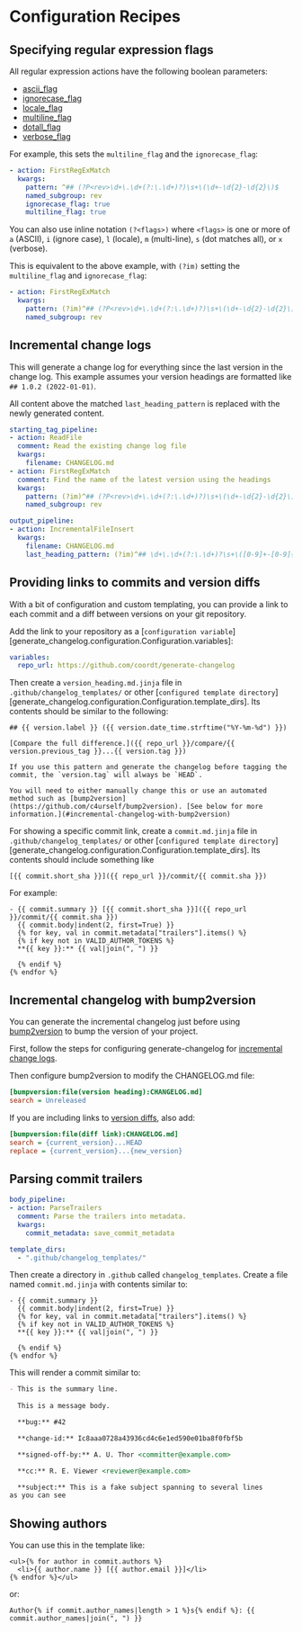 # Configuration Recipes

## Specifying regular expression flags

All regular expression actions have the following boolean parameters:

- [ascii_flag](https://docs.python.org/3/library/re.html#re.ASCII)
- [ignorecase_flag](https://docs.python.org/3/library/re.html#re.IGNORECASE)
- [locale_flag](https://docs.python.org/3/library/re.html#re.LOCALE)
- [multiline_flag](https://docs.python.org/3/library/re.html#re.MULTILINE)
- [dotall_flag](https://docs.python.org/3/library/re.html#re.DOTALL)
- [verbose_flag](https://docs.python.org/3/library/re.html#re.VERBOSE)

For example, this sets the `multiline_flag` and the `ignorecase_flag`:

```yaml
- action: FirstRegExMatch
  kwargs:
    pattern: ^## (?P<rev>\d+\.\d+(?:\.\d+)?)\s+\(\d+-\d{2}-\d{2}\)$
    named_subgroup: rev
    ignorecase_flag: true
    multiline_flag: true
```

You can also use inline notation `(?<flags>)` where `<flags>` is one or more of `a` (ASCII), `i` (ignore case), `l` (locale), `m` (multi-line), `s` (dot matches all), or `x` (verbose). 

This is equivalent to the above example, with `(?im)` setting the `multiline_flag` and `ignorecase_flag`:

```yaml
- action: FirstRegExMatch
  kwargs:
    pattern: (?im)^## (?P<rev>\d+\.\d+(?:\.\d+)?)\s+\(\d+-\d{2}-\d{2}\)$
    named_subgroup: rev
```

## Incremental change logs

This will generate a change log for everything since the last version in the change log. This example assumes your version headings are formatted like `## 1.0.2 (2022-01-01)`.

All content above the matched `last_heading_pattern` is replaced with the newly generated content.

```yaml
starting_tag_pipeline:
- action: ReadFile
  comment: Read the existing change log file
  kwargs:
    filename: CHANGELOG.md
- action: FirstRegExMatch
  comment: Find the name of the latest version using the headings
  kwargs:
    pattern: (?im)^## (?P<rev>\d+\.\d+(?:\.\d+)?)\s+\(\d+-\d{2}-\d{2}\)$
    named_subgroup: rev

output_pipeline:
- action: IncrementalFileInsert
  kwargs:
    filename: CHANGELOG.md
    last_heading_pattern: (?im)^## \d+\.\d+(?:\.\d+)?\s+\([0-9]+-[0-9]{2}-[0-9]{2}\)$
```

## Providing links to commits and version diffs

With a bit of configuration and custom templating, you can provide a link to each commit and a diff between versions on your git repository.

Add the link to your repository as a [`configuration variable`][generate_changelog.configuration.Configuration.variables]:

```yaml
variables:
  repo_url: https://github.com/coordt/generate-changelog
```

Then create a `version_heading.md.jinja` file in `.github/changelog_templates/` or other [`configured template directory`][generate_changelog.configuration.Configuration.template_dirs]. Its contents should be similar to the following:

```jinja
## {{ version.label }} ({{ version.date_time.strftime("%Y-%m-%d") }})

[Compare the full difference.]({{ repo_url }}/compare/{{ version.previous_tag }}...{{ version.tag }})
```

```{note}
If you use this pattern and generate the changelog before tagging the commit, the `version.tag` will always be `HEAD`.

You will need to either manually change this or use an automated method such as [bump2version](https://github.com/c4urself/bump2version). [See below for more information.](#incremental-changelog-with-bump2version)
```

For showing a specific commit link, create a `commit.md.jinja` file in `.github/changelog_templates/` or other [`configured template directory`][generate_changelog.configuration.Configuration.template_dirs]. Its contents should include something like 
```jinja
[{{ commit.short_sha }}]({{ repo_url }}/commit/{{ commit.sha }})
```

For example:

```jinja
- {{ commit.summary }} [{{ commit.short_sha }}]({{ repo_url }}/commit/{{ commit.sha }})
  {{ commit.body|indent(2, first=True) }}
  {% for key, val in commit.metadata["trailers"].items() %}
  {% if key not in VALID_AUTHOR_TOKENS %}
  **{{ key }}:** {{ val|join(", ") }}

  {% endif %}
{% endfor %}
```

## Incremental changelog with bump2version

You can generate the incremental changelog just before using [bump2version](https://github.com/c4urself/bump2version) to bump the version of your project.

First, follow the steps for configuring generate-changelog for [incremental change logs](#incremental-change-logs).

Then configure bump2version to modify the CHANGELOG.md file:

```ini
[bumpversion:file(version heading):CHANGELOG.md]
search = Unreleased
```

If you are including links to [version diffs](#providing-links-to-commits-and-version-diffs), also add:

```ini
[bumpversion:file(diff link):CHANGELOG.md]
search = {current_version}...HEAD
replace = {current_version}...{new_version}
```

## Parsing commit trailers

```yaml
body_pipeline:
- action: ParseTrailers
  comment: Parse the trailers into metadata.
  kwargs:
    commit_metadata: save_commit_metadata

template_dirs:
  - ".github/changelog_templates/"
```

Then create a directory in `.github` called `changelog_templates`. Create a file named `commit.md.jinja` with contents similar to:

```jinja
- {{ commit.summary }}
  {{ commit.body|indent(2, first=True) }}
  {% for key, val in commit.metadata["trailers"].items() %}
  {% if key not in VALID_AUTHOR_TOKENS %}
  **{{ key }}:** {{ val|join(", ") }}

  {% endif %}
{% endfor %}
```

This will render a commit similar to:

```markdown
- This is the summary line.
    
  This is a message body.

  **bug:** #42

  **change-id:** Ic8aaa0728a43936cd4c6e1ed590e01ba8f0fbf5b

  **signed-off-by:** A. U. Thor <committer@example.com>

  **cc:** R. E. Viewer <reviewer@example.com>

  **subject:** This is a fake subject spanning to several lines
as you can see
```

## Showing authors

You can use this in the template like:

```jinja
<ul>{% for author in commit.authors %}
  <li>{{ author.name }} [{{ author.email }}]</li>
{% endfor %}</ul>
```

or:

```jinja
Author{% if commit.author_names|length > 1 %}s{% endif %}: {{ commit.author_names|join(", ") }}
```
